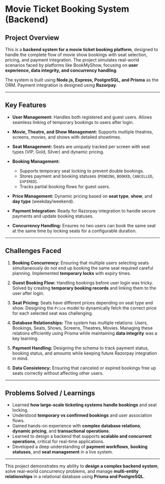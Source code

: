 # Movie Ticket Booking System (Backend)

## Project Overview

This is a **backend system for a movie ticket booking platform**, designed to handle the complete flow of movie show bookings with seat selection, pricing, and payment integration. The project simulates real-world scenarios faced by platforms like BookMyShow, focusing on **user experience, data integrity, and concurrency handling**.

The system is built using **Node.js, Express, PostgreSQL, and Prisma** as the ORM. Payment integration is designed using **Razorpay**.

---

## Key Features

* **User Management:** Handles both registered and guest users. Allows seamless linking of temporary bookings to users after login.
* **Movie, Theatre, and Show Management:** Supports multiple theatres, screens, movies, and shows with detailed showtimes.
* **Seat Management:** Seats are uniquely tracked per screen with seat types (VIP, Gold, Silver) and dynamic pricing.
* **Booking Management:**

  * Supports temporary seat locking to prevent double bookings.
  * Stores payment and booking statuses (`PENDING`, `BOOKED`, `CANCELLED`, `EXPIRED`).
  * Tracks partial booking flows for guest users.
* **Price Management:** Dynamic pricing based on **seat type**, **show**, and **day type** (weekday/weekend).
* **Payment Integration:** Ready for Razorpay integration to handle secure payments and update booking statuses.
* **Concurrency Handling:** Ensures no two users can book the same seat at the same time by locking seats for a configurable duration.

---

## Challenges Faced

1. **Booking Concurrency:**
   Ensuring that multiple users selecting seats simultaneously do not end up booking the same seat required careful planning. Implemented **temporary locks** with expiry times.

2. **Guest Booking Flow:**
   Handling bookings before user login was tricky. Solved by creating **temporary booking records** and linking them to the user after login.

3. **Seat Pricing:**
   Seats have different prices depending on seat type and show. Designing the `Price` model to dynamically fetch the correct price for each selected seat was challenging.

4. **Database Relationships:**
   The system has multiple relations: Users, Bookings, Seats, Shows, Screens, Theatres, Movies. Managing these relations efficiently using Prisma while maintaining **data integrity** was a key learning.

5. **Payment Handling:**
   Designing the schema to track payment status, booking status, and amounts while keeping future Razorpay integration in mind.

6. **Data Consistency:**
   Ensuring that canceled or expired bookings free up seats correctly without affecting other users.

---

## Problems Solved / Learnings

* Learned **how large-scale ticketing systems handle bookings** and seat locking.
* Understood **temporary vs confirmed bookings** and user association flows.
* Gained hands-on experience with **complex database relations**, **dynamic pricing**, and **transactional operations**.
* Learned to design a backend that supports **scalable and concurrent operations**, critical for real-time applications.
* Developed a deep understanding of **payment workflows**, **booking statuses**, and **seat management** in a live system.

---

This project demonstrates my ability to **design a complex backend system**, solve real-world concurrency problems, and manage **multi-entity relationships** in a relational database using **Prisma and PostgreSQL**.
